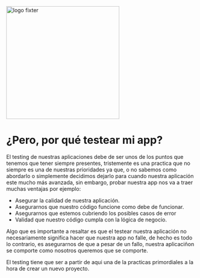 <img alt="logo fixter" width="300" src="https://fixter.camp/static/media/geek_completo.7e1e87a7.png" />

# ¿Pero, por qué testear mi app?

El testing de nuestras aplicaciones debe de ser unos de los puntos que tenemos que tener siempre presentes, tristemente es una practica que no siempre es una de nuestras prioridades ya que, o no sabemos como abordarlo o simplemente decidimos dejarlo para cuando nuestra aplicación este mucho más avanzada, sin embargo, probar nuestra app nos va a traer muchas ventajas por ejemplo:

- Asegurar la calidad de nuestra aplicación.
- Asegurarnos que nuestro código funcione como debe de funcionar.
- Asegurarnos que estemos cubriendo los posibles casos de error
- Validad que nuestro código cumpla con la lógica de negocio.

Algo que es importante a resaltar es que el testear nuestra aplicación no necesariamente significa hacer que nuestra app no falle, de hecho es todo lo contrario, es asegurarnos de que a pesar de un fallo, nuestra aplicaciñon se comporte como nosotros queremos que se comporte.

El testing tiene que ser a partir de aqui una de la practicas primordiales a la hora de crear un nuevo proyecto.
